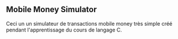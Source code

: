 ## Mobile Money Simulator

Ceci un un simulateur de transactions mobile money très simple créé pendant l'apprentissage du cours de langage C.